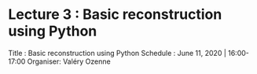 # Lecture 3 : Basic reconstruction using Python

Title : Basic reconstruction using Python
Schedule : June 11, 2020 | 16:00-17:00 
Organiser: Valéry Ozenne
